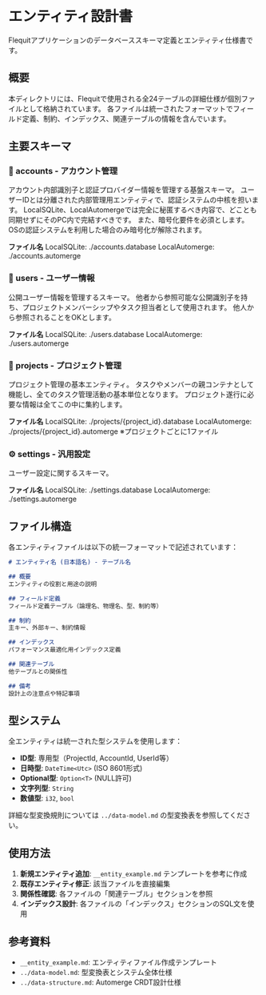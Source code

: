 # エンティティ設計書

Flequitアプリケーションのデータベーススキーマ定義とエンティティ仕様書です。

## 概要

本ディレクトリには、Flequitで使用される全24テーブルの詳細仕様が個別ファイルとして格納されています。
各ファイルは統一されたフォーマットでフィールド定義、制約、インデックス、関連テーブルの情報を含んでいます。

## 主要スキーマ

### 🏢 accounts - アカウント管理

アカウント内部識別子と認証プロバイダー情報を管理する基盤スキーマ。
ユーザーIDとは分離された内部管理用エンティティで、認証システムの中核を担います。
LocalSQLite、LocalAutomergeでは完全に秘匿するべき内容で、どことも同期せずにそのPC内で完結すべきです。
また、暗号化要件を必須とします。
OSの認証システムを利用した場合のみ暗号化が解除されます。

**ファイル名**
LocalSQLite: ./accounts.database
LocalAutomerge: ./accounts.automerge

### 👥 users - ユーザー情報

公開ユーザー情報を管理するスキーマ。
他者から参照可能な公開識別子を持ち、プロジェクトメンバーシップやタスク担当者として使用されます。
他人から参照されることをOKとします。

**ファイル名**
LocalSQLite: ./users.database
LocalAutomerge: ./users.automerge

### 📁 projects - プロジェクト管理

プロジェクト管理の基本エンティティ。
タスクやメンバーの親コンテナとして機能し、全てのタスク管理活動の基本単位となります。
プロジェクト遂行に必要な情報は全てこの中に集約します。

**ファイル名**
LocalSQLite: ./projects/{project_id}.database
LocalAutomerge: ./projects/{project_id}.automerge
※プロジェクトごとに1ファイル

### ⚙️ settings - 汎用設定

ユーザー設定に関するスキーマ。

**ファイル名**
LocalSQLite: ./settings.database
LocalAutomerge: ./settings.automerge

## ファイル構造

各エンティティファイルは以下の統一フォーマットで記述されています：

```markdown
# エンティティ名 (日本語名) - テーブル名

## 概要
エンティティの役割と用途の説明

## フィールド定義
フィールド定義テーブル（論理名、物理名、型、制約等）

## 制約
主キー、外部キー、制約情報

## インデックス
パフォーマンス最適化用インデックス定義

## 関連テーブル
他テーブルとの関係性

## 備考
設計上の注意点や特記事項
```

## 型システム

全エンティティは統一された型システムを使用します：

- **ID型**: 専用型（ProjectId, AccountId, UserId等）
- **日時型**: `DateTime<Utc>` (ISO 8601形式)
- **Optional型**: `Option<T>` (NULL許可)
- **文字列型**: `String`
- **数値型**: `i32`, `bool`

詳細な型変換規則については `../data-model.md` の型変換表を参照してください。

## 使用方法

1. **新規エンティティ追加**: `__entity_example.md` テンプレートを参考に作成
2. **既存エンティティ修正**: 該当ファイルを直接編集
3. **関係性確認**: 各ファイルの「関連テーブル」セクションを参照
4. **インデックス設計**: 各ファイルの「インデックス」セクションのSQL文を使用

## 参考資料

- `__entity_example.md`: エンティティファイル作成テンプレート
- `../data-model.md`: 型変換表とシステム全体仕様
- `../data-structure.md`: Automerge CRDT設計仕様
